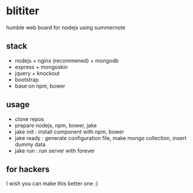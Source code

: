 blititer
========

humble web board for nodejs using summernote

## stack

- nodejs + nginx (recommened) + mongodb
- express + mongoskin
- jquery + knockout
- bootstrap
- base on npm, bower

## usage

- clone repos
- prepare nodejs, npm, bower, jake
- jake init : install component with npm, bower
- jake ready : generate configuration file, make mongo collection, insert dummy data
- jake run : run server with forever

## for hackers

I wish you can make this better one :)
